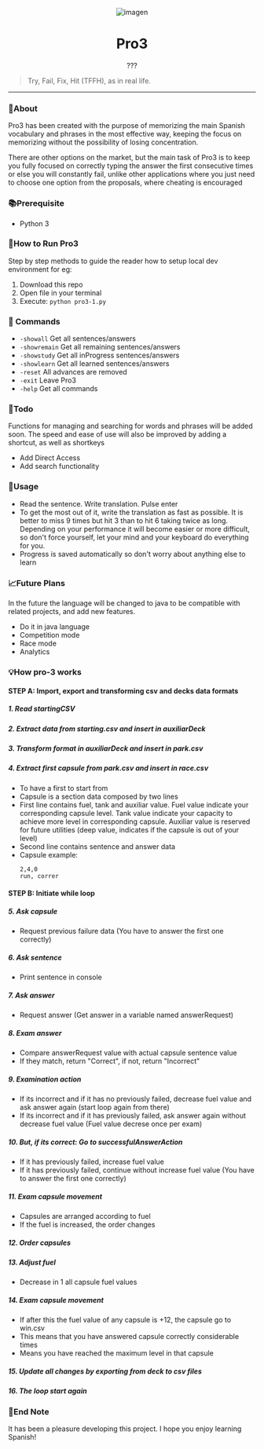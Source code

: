 <div align="center">

![imagen](https://user-images.githubusercontent.com/45402163/168968927-27e58363-18df-4cf9-861a-40bb9dde3ef0.png)

</div>

<h1 align="center">Pro3</h1>

<div align="center">

<!--gif-->???

</div>

> Try, Fail, Fix, Hit (TFFH), as in real life.

<hr />

### 🧐About

Pro3 has been created with the purpose of memorizing the main Spanish vocabulary and phrases in the most effective way, keeping the focus on memorizing without the possibility of losing concentration.

There are other options on the market, but the main task of Pro3 is to keep you fully focused on correctly typing the answer the first consecutive times or else you will constantly fail, unlike other applications where you just need to choose one option from the proposals, where cheating is encouraged

### 📚Prerequisite

-   Python 3

### 🚀How to Run Pro3

Step by step methods to guide the reader how to setup local dev environment for eg:

1. Download this repo
2. Open file in your terminal
3. Execute: ````python pro3-1.py````

### 🧰 Commands
-   ``-showall`` Get all sentences/answers
-   ``-showremain`` Get all remaining sentences/answers
-   ``-showstudy`` Get all inProgress sentences/answers
-   ``-showlearn`` Get all learned sentences/answers
-   ``-reset`` All advances are removed
-   ``-exit`` Leave Pro3
-   ``-help`` Get all commands 

### 📝Todo

Functions for managing and searching for words and phrases will be added soon. The speed and ease of use will also be improved by adding a shortcut, as well as shortkeys

-   Add Direct Access
-   Add search functionality

### 🎈Usage

-   Read the sentence. Write translation. Pulse enter
-   To get the most out of it, write the translation as fast as possible. It is better to miss 9 times but hit 3 than to hit 6 taking twice as long. Depending on your performance it will become easier or more difficult, so don't force yourself, let your mind and your keyboard do everything for you.
-   Progress is saved automatically so don't worry about anything else to learn

### 📈Future Plans

In the future the language will be changed to java to be compatible with related projects, and add new features.

-   Do it in java language
-   Competition mode
-   Race mode
-   Analytics
		
### 💡How pro-3 works

#### STEP A: Import, export and transforming csv and decks data formats
##### 1. Read startingCSV
##### 2. Extract data from starting.csv and insert in auxiliarDeck
##### 3. Transform format in auxiliarDeck and insert in park.csv
##### 4. Extract first capsule from park.csv and insert in race.csv
- To have a first to start from
- Capsule is a section data composed by two lines
- First line contains fuel, tank and auxiliar value. Fuel value indicate your corresponding capsule level. Tank value indicate your capacity to achieve more level in corresponding capsule. Auxiliar value is reserved for future utilities (deep value, indicates if the capsule is out of your level)
- Second line contains sentence and answer data
- Capsule example:
	````
	2,4,0
	run, correr
	````
#### STEP B: Initiate while loop
##### 5. Ask capsule
- Request previous failure data (You have to answer the first one correctly)
##### 6. Ask sentence
- Print sentence in console
##### 7. Ask answer
- Request answer (Get answer in a variable named answerRequest)
##### 8. Exam answer
- Compare answerRequest value with actual capsule sentence value
- If they match, return "Correct", if not, return "Incorrect"
##### 9. Examination action
- If its incorrect and if it has no previously failed, decrease fuel value and ask answer again (start loop again from there) 
- If its incorrect and if it has previously failed, ask answer again without decrease fuel value (Fuel value decrese once per exam)
	
##### 10. But, if its correct: Go to successfulAnswerAction
- If it has previously failed, increase fuel value
- If it has previously failed, continue without increase fuel value (You have to answer the first one correctly)
##### 11. Exam capsule movement
- Capsules are arranged according to fuel
- If the fuel is increased, the order changes
##### 12. Order capsules
##### 13. Adjust fuel
- Decrease in 1 all capsule fuel values
##### 14. Exam capsule movement
- If after this the fuel value of any capsule is +12, the capsule go to win.csv
- This means that you have answered capsule correctly considerable times
- Means you have reached the maximum level in that capsule
##### 15. Update all changes by exporting from deck to csv files
##### 16. The loop start again
		
### 👋End Note

It has been a pleasure developing this project.
I hope you enjoy learning Spanish!		
				
		
		
		
		
		
